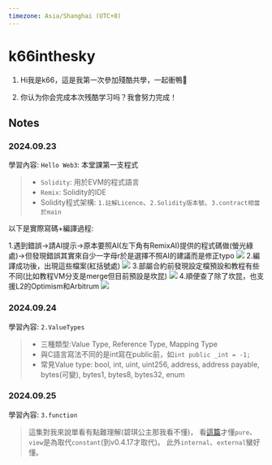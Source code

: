 ```yaml
---
timezone: Asia/Shanghai (UTC+8)
---
```


# k66inthesky

1. Hi我是k66，這是我第一次參加殘酷共學，一起衝鴨🦆

2. 你认为你会完成本次残酷学习吗？我會努力完成！
   
## Notes

<!-- Content_START -->

### 2024.09.23

學習內容: `Hello Web3`: 本堂課第一支程式
> + `Solidity`: 用於EVM的程式語言
> + `Remix`: Solidity的IDE
> + Solidity程式架構: `1.註解Licence`、`2.Solidity版本號`、`3.contract相當於main`

以下是實際寫碼+編譯過程:

1.遇到錯誤->請AI提示->原本要照AI(左下角有RemixAI)提供的程式碼做(螢光綠處)->但發現錯誤其實來自少一字母r於是選擇不照AI的建議而是修正typo
<img src="https://github.com/user-attachments/assets/7df89f23-f290-4827-b716-ac45c8605c1e" >
2.編譯成功後，出現這些檔案(紅括號處)
<img src="https://github.com/user-attachments/assets/1d8a949f-f49e-456a-9d9b-18f9da1ac6c1" >
3.部屬合約前發現設定檔預設和教程有些不同(比如教程VM分支是merge但目前預設是坎昆)
<img src="https://github.com/user-attachments/assets/62670336-ef07-4c87-b933-aa8916ff9ef4" >
4.順便查了除了坎昆，也支援L2的Optimism和Arbitrum
<img src="https://github.com/user-attachments/assets/c505fef6-2316-41ee-848c-44a24531b38c" >


### 2024.09.24

學習內容: `2.ValueTypes`
> + 三種類型:Value Type, Reference Type, Mapping Type
> + 與C語言寫法不同的是int寫在public前，如`int public _int = -1;`
> + 常見Value type: bool, int, uint, uint256, address, address payable, bytes(可變), bytes1, bytes8, bytes32, enum


### 2024.09.25
學習內容: `3.function`
> 這集對我來說單看有點難理解(碧琪公主那我看不懂)，
> 看[這篇](https://medium.com/taipei-ethereum-meetup/solidity-weekly-11-70c5208a3bf1)才懂`pure`、`view`是為取代`constant`(到v0.4.17才取代)。
> 此外`internal`、`external`蠻好懂。



<!-- Content_END -->
